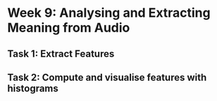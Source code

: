 # Week 9: Analysing and Extracting Meaning from Audio
## Task 1: Extract Features
### 

## Task 2: Compute and visualise features with histograms
###
